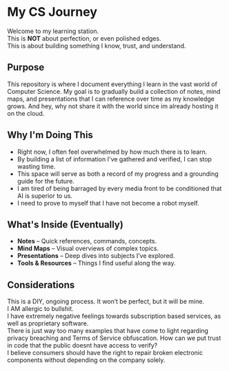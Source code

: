 # My CS Journey

Welcome to my learning station. \
This is **NOT** about perfection, or even polished edges. \
This is about building something I know, trust, and understand.

## Purpose

This repository is where I document everything I learn in the vast world of Computer Science.
My goal is to gradually build a collection of notes, mind maps, and presentations that I can reference over time as my knowledge grows. And hey, why not share it with the world since im already hosting it on the cloud.

## Why I'm Doing This

- Right now, I often feel overwhelmed by how much there is to learn. 
- By building a list of information I've gathered and verified, I can stop wasting time. 
- This space will serve as both a record of my progress and a grounding guide for the future. 
- I am tired of being barraged by every media front to be conditioned that AI is superior to us. 
- I need to prove to myself that I have not become a robot myself. 

## What's Inside (Eventually)

-  **Notes** – Quick references, commands, concepts.
-  **Mind Maps** – Visual overviews of complex topics.
-  **Presentations** – Deep dives into subjects I’ve explored.
-  **Tools & Resources** – Things I find useful along the way.

## Considerations
This is a DIY, ongoing process. It won’t be perfect, but it will be mine. \
I AM allergic to bullshit. \
I have extremely negative feelings towards subscription based services, as well as proprietary software. \
There is just way too many examples that have come to light regarding privacy breaching and Terms of Service obfuscation.
How can we put trust in code that the public doesnt have access to verify? \
I believe consumers should have the right to repair broken electronic components without depending on the company solely.

